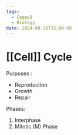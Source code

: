 ```yaml
---
tags:
  - Cegep1
  - Biology
date: 2024-08-26T15:00:00
---
```


# [[Cell]] Cycle

Purposes :

- Reproduction
- Growth
- Repair

Phases:

1. Interphase
2. Mitotic (M) Phase